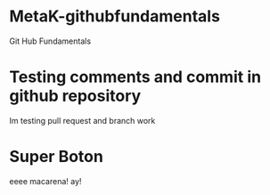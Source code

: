 # MetaK-githubfundamentals
Git Hub Fundamentals

# Testing comments and commit in github repository

Im testing pull request and branch work

# Super Boton
eeee macarena! ay!
